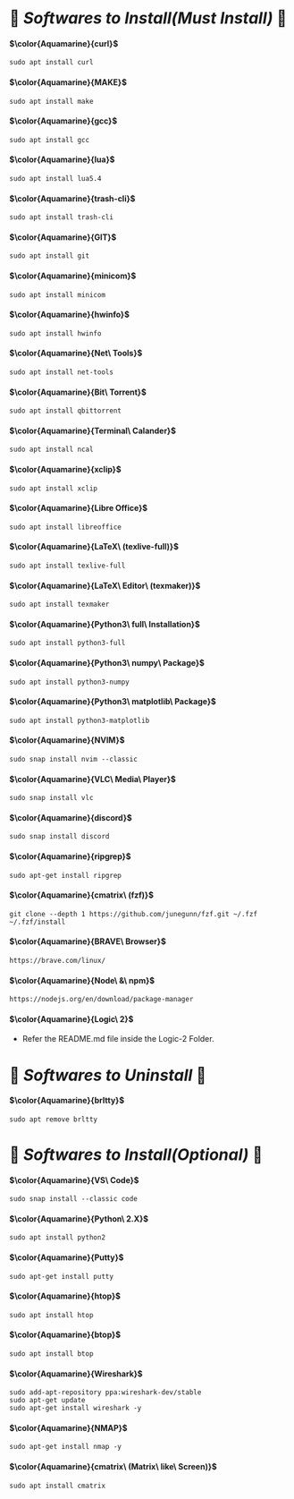 # :smoking: **_Softwares to Install(Must Install)_** :smoking: #

#### $\color{Aquamarine}{curl}$ ####
	sudo apt install curl
#### $\color{Aquamarine}{MAKE}$ ####
	sudo apt install make
#### $\color{Aquamarine}{gcc}$ ####
	sudo apt install gcc
#### $\color{Aquamarine}{lua}$ ####
	sudo apt install lua5.4
#### $\color{Aquamarine}{trash-cli}$ ####
	sudo apt install trash-cli
#### $\color{Aquamarine}{GIT}$ ####
	sudo apt install git
#### $\color{Aquamarine}{minicom}$ ####
    sudo apt install minicom
#### $\color{Aquamarine}{hwinfo}$ ####
    sudo apt install hwinfo
#### $\color{Aquamarine}{Net\ Tools}$ ####
	sudo apt install net-tools
#### $\color{Aquamarine}{Bit\ Torrent}$ ####
    sudo apt install qbittorrent
#### $\color{Aquamarine}{Terminal\ Calander}$ ####
    sudo apt install ncal
#### $\color{Aquamarine}{xclip}$ ####
    sudo apt install xclip
#### $\color{Aquamarine}{Libre Office}$ ####
    sudo apt install libreoffice
#### $\color{Aquamarine}{LaTeX\ (texlive-full)}$ ####
    sudo apt install texlive-full
#### $\color{Aquamarine}{LaTeX\ Editor\ (texmaker)}$ ####
    sudo apt install texmaker

#### $\color{Aquamarine}{Python3\ full\ Installation}$ ####
	sudo apt install python3-full
#### $\color{Aquamarine}{Python3\ numpy\ Package}$ ####
	sudo apt install python3-numpy
#### $\color{Aquamarine}{Python3\ matplotlib\ Package}$ ####
	sudo apt install python3-matplotlib

#### $\color{Aquamarine}{NVIM}$ ####
    sudo snap install nvim --classic
#### $\color{Aquamarine}{VLC\ Media\ Player}$ ####
    sudo snap install vlc
#### $\color{Aquamarine}{discord}$ ####
    sudo snap install discord

#### $\color{Aquamarine}{ripgrep}$ ####
	sudo apt-get install ripgrep

#### $\color{Aquamarine}{cmatrix\ (fzf)}$ ####
    git clone --depth 1 https://github.com/junegunn/fzf.git ~/.fzf
    ~/.fzf/install

#### $\color{Aquamarine}{BRAVE\ Browser}$ ####
	https://brave.com/linux/
#### $\color{Aquamarine}{Node\ &\ npm}$ ####
	https://nodejs.org/en/download/package-manager

#### $\color{Aquamarine}{Logic\ 2}$ ####
- Refer the README.md file inside the Logic-2 Folder.

# :smoking: **_Softwares to Uninstall_** :smoking: #

#### $\color{Aquamarine}{brltty}$ ####
	sudo apt remove brltty

# :smoking: **_Softwares to Install(Optional)_** :smoking: #

#### $\color{Aquamarine}{VS\ Code}$ ####
    sudo snap install --classic code
#### $\color{Aquamarine}{Python\ 2.X}$ ####
    sudo apt install python2
#### $\color{Aquamarine}{Putty}$ ####
    sudo apt-get install putty
#### $\color{Aquamarine}{htop}$ ####
    sudo apt install htop
#### $\color{Aquamarine}{btop}$ ####
    sudo apt install btop
#### $\color{Aquamarine}{Wireshark}$ ####
    sudo add-apt-repository ppa:wireshark-dev/stable
    sudo apt-get update
    sudo apt-get install wireshark -y
#### $\color{Aquamarine}{NMAP}$ ####
	sudo apt-get install nmap -y
#### $\color{Aquamarine}{cmatrix\ (Matrix\ like\ Screen)}$ ####
    sudo apt install cmatrix

